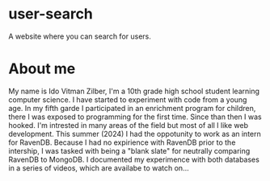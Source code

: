 # user-search
 A website where you can search for users.

# About me
My name is Ido Vitman Zilber,
I'm a 10th grade high school student learning computer science.
I have started to experiment with code from a young age.
In my fifth garde I participated in an enrichment program for children,
there I was exposed to programming for the first time. Since than then I was hooked.
I'm intrested in many areas of the field but most of all I like web development.
This summer (2024) I had the oppotunity to work as an intern for RavenDB.
Because I had no expirience with RavenDB prior to the intership, I was 
tasked with being a "blank slate" for neutrally comparing RavenDB to MongoDB.
I documented my experimence with both databases in a series of videos, which are availabe 
to watch on...